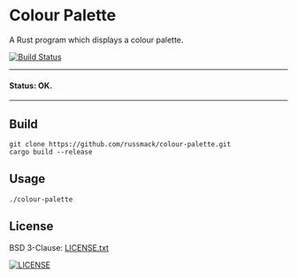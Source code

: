 # Colour Palette

A Rust program which displays a colour palette.

[![Build Status](https://travis-ci.org/russmack/colour-palette.svg?branch=master)](https://travis-ci.org/russmack/colour-palette)

---
#### Status: OK.
----

## Build
```
git clone https://github.com/russmack/colour-palette.git
cargo build --release
```

## Usage
```
./colour-palette
```

## License
BSD 3-Clause: [LICENSE.txt](LICENSE.txt)

[<img alt="LICENSE" src="http://img.shields.io/pypi/l/Django.svg?style=flat-square"/>](LICENSE.txt)
